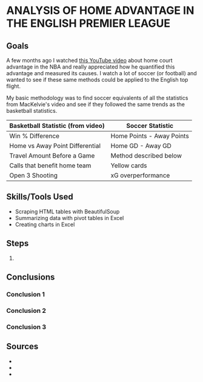 # ANALYSIS OF HOME ADVANTAGE IN THE ENGLISH PREMIER LEAGUE

## Goals
A few months ago I watched [this YouTube video](https://www.youtube.com/watch?v=kNy5XBae9Eg) about home court advantage in the NBA and really appreciated how he quantified this advantage and measured its causes. I watch a lot of soccer (or football) and wanted to see if these same methods could be applied to the English top flight.

My basic methodology was to find soccer equivalents of all the statistics from MacKelvie's video and see if they followed the same trends as the basketball statistics.

| Basketball Statistic (from video) | Soccer Statistic          |
|-----------------------------------|---------------------------|
| Win % Difference                  | Home Points - Away Points |
| Home vs Away Point Differential   | Home GD - Away GD         |
| Travel Amount Before a Game       | Method described below    |
| Calls that benefit home team      | Yellow cards              |
| Open 3 Shooting                   | xG overperformance        |

## Skills/Tools Used

- Scraping HTML tables with BeautifulSoup
- Summarizing data with pivot tables in Excel
- Creating charts in Excel

## Steps

1. 

## Conclusions 

### Conclusion 1

### Conclusion 2

### Conclusion 3

## Sources

-
-
-
